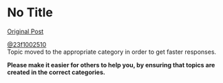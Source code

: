 # No Title

[Original Post](https://discourse.onlinedegree.iitm.ac.in/t/169369/27)

<p><a class="mention" href="/u/23f1002510">@23f1002510</a><br>
Topic moved to the appropriate category in order to get faster responses.</p>
<p><strong>Please make it easier for others to help you, by ensuring that topics are created in the correct categories.</strong></p>